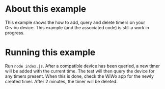 # About this example #
This example shows the how to add, query and delete timers on your Orvibo device. This example (and the associated code) is still a work in progress.

# Running this example
Run `node index.js`. After a compatible device has been queried, a new timer will be added with the current time. The test will then query the device for any timers present. When this is done, check the WiWo app for the newly created timer. After 2 minutes, the timer will be deleted.
